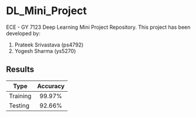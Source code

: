 # DL_Mini_Project
ECE - GY 7123 Deep Learning Mini Project Repository.
This project has been developed by:
1) Prateek Srivastava (ps4792)
2) Yogesh Sharma (ys5270)

## Results

| Type   |      Accuracy      |
|----------|:-------------:|
| Training |  99.97% |
| Testing |    92.66%   |
